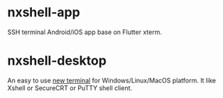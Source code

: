 # nxshell-app
SSH terminal Android/iOS app base on Flutter xterm.

# nxshell-desktop
An easy to use [new terminal](https://github.com/nxshell/nxshell) for Windows/Linux/MacOS platform. It like Xshell or SecureCRT or PuTTY shell client.
